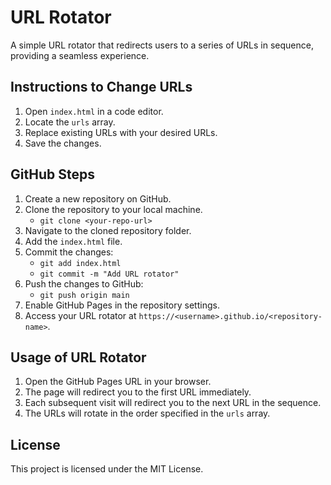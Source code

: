# URL Rotator

A simple URL rotator that redirects users to a series of URLs in sequence, providing a seamless experience.

## Instructions to Change URLs
1. Open `index.html` in a code editor.
2. Locate the `urls` array.
3. Replace existing URLs with your desired URLs.
4. Save the changes.

## GitHub Steps
1. Create a new repository on GitHub.
2. Clone the repository to your local machine.
   - `git clone <your-repo-url>`
3. Navigate to the cloned repository folder.
4. Add the `index.html` file.
5. Commit the changes:
   - `git add index.html`
   - `git commit -m "Add URL rotator"`
6. Push the changes to GitHub:
   - `git push origin main`
7. Enable GitHub Pages in the repository settings.
8. Access your URL rotator at `https://<username>.github.io/<repository-name>`.

## Usage of URL Rotator
1. Open the GitHub Pages URL in your browser.
2. The page will redirect you to the first URL immediately.
3. Each subsequent visit will redirect you to the next URL in the sequence.
4. The URLs will rotate in the order specified in the `urls` array.

## License
This project is licensed under the MIT License.
